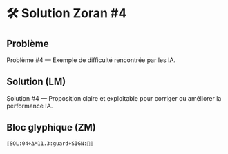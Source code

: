 # 🛠️ Solution Zoran #4

## Problème
Problème #4 — Exemple de difficulté rencontrée par les IA.

## Solution (LM)
Solution #4 — Proposition claire et exploitable pour corriger ou améliorer la performance IA.

## Bloc glyphique (ZM)
```
⟦SOL:04⋄ΔM11.3:guard⋄SIGN:🦋⟧
```
